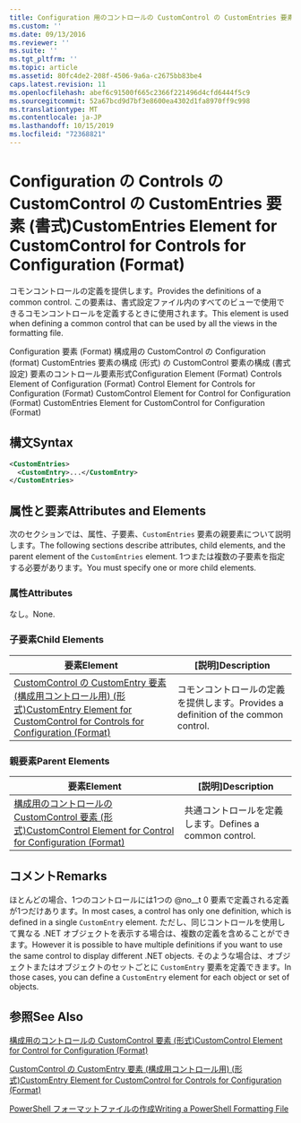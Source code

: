 ```yaml
---
title: Configuration 用のコントロールの CustomControl の CustomEntries 要素 (Format) |Microsoft Docs
ms.custom: ''
ms.date: 09/13/2016
ms.reviewer: ''
ms.suite: ''
ms.tgt_pltfrm: ''
ms.topic: article
ms.assetid: 80fc4de2-208f-4506-9a6a-c2675bb83be4
caps.latest.revision: 11
ms.openlocfilehash: abef6c91500f665c2366f221496d4cfd6444f5c9
ms.sourcegitcommit: 52a67bcd9d7bf3e8600ea4302d1fa8970ff9c998
ms.translationtype: MT
ms.contentlocale: ja-JP
ms.lasthandoff: 10/15/2019
ms.locfileid: "72368821"
---
```

# <a name="customentries-element-for-customcontrol-for-controls-for-configuration-format"></a><span data-ttu-id="43ed3-102">Configuration の Controls の CustomControl の CustomEntries 要素 (書式)</span><span class="sxs-lookup"><span data-stu-id="43ed3-102">CustomEntries Element for CustomControl for Controls for Configuration (Format)</span></span>

<span data-ttu-id="43ed3-103">コモンコントロールの定義を提供します。</span><span class="sxs-lookup"><span data-stu-id="43ed3-103">Provides the definitions of a common control.</span></span> <span data-ttu-id="43ed3-104">この要素は、書式設定ファイル内のすべてのビューで使用できるコモンコントロールを定義するときに使用されます。</span><span class="sxs-lookup"><span data-stu-id="43ed3-104">This element is used when defining a common control that can be used by all the views in the formatting file.</span></span>

<span data-ttu-id="43ed3-105">Configuration 要素 (Format) 構成用の CustomControl の Configuration (format) CustomEntries 要素の構成 (形式) の CustomControl 要素の構成 (書式設定) 要素のコントロール要素形式</span><span class="sxs-lookup"><span data-stu-id="43ed3-105">Configuration Element (Format) Controls Element of Configuration (Format) Control Element for Controls for Configuration (Format) CustomControl Element for Control for Configuration (Format) CustomEntries Element for CustomControl for Configuration (Format)</span></span>

## <a name="syntax"></a><span data-ttu-id="43ed3-106">構文</span><span class="sxs-lookup"><span data-stu-id="43ed3-106">Syntax</span></span>

```xml
<CustomEntries>
  <CustomEntry>...</CustomEntry>
</CustomEntries>

```

## <a name="attributes-and-elements"></a><span data-ttu-id="43ed3-107">属性と要素</span><span class="sxs-lookup"><span data-stu-id="43ed3-107">Attributes and Elements</span></span>

<span data-ttu-id="43ed3-108">次のセクションでは、属性、子要素、`CustomEntries` 要素の親要素について説明します。</span><span class="sxs-lookup"><span data-stu-id="43ed3-108">The following sections describe attributes, child elements, and the parent element of the `CustomEntries` element.</span></span> <span data-ttu-id="43ed3-109">1つまたは複数の子要素を指定する必要があります。</span><span class="sxs-lookup"><span data-stu-id="43ed3-109">You must specify one or more child elements.</span></span>

### <a name="attributes"></a><span data-ttu-id="43ed3-110">属性</span><span class="sxs-lookup"><span data-stu-id="43ed3-110">Attributes</span></span>

<span data-ttu-id="43ed3-111">なし。</span><span class="sxs-lookup"><span data-stu-id="43ed3-111">None.</span></span>

### <a name="child-elements"></a><span data-ttu-id="43ed3-112">子要素</span><span class="sxs-lookup"><span data-stu-id="43ed3-112">Child Elements</span></span>

|<span data-ttu-id="43ed3-113">要素</span><span class="sxs-lookup"><span data-stu-id="43ed3-113">Element</span></span>|<span data-ttu-id="43ed3-114">[説明]</span><span class="sxs-lookup"><span data-stu-id="43ed3-114">Description</span></span>|
|-------------|-----------------|
|[<span data-ttu-id="43ed3-115">CustomControl の CustomEntry 要素 (構成用コントロール用) (形式)</span><span class="sxs-lookup"><span data-stu-id="43ed3-115">CustomEntry Element for CustomControl for Controls for Configuration (Format)</span></span>](./customentry-element-for-customcontrol-for-controls-for-configuration-format.md)|<span data-ttu-id="43ed3-116">コモンコントロールの定義を提供します。</span><span class="sxs-lookup"><span data-stu-id="43ed3-116">Provides a definition of the common control.</span></span>|

### <a name="parent-elements"></a><span data-ttu-id="43ed3-117">親要素</span><span class="sxs-lookup"><span data-stu-id="43ed3-117">Parent Elements</span></span>

|<span data-ttu-id="43ed3-118">要素</span><span class="sxs-lookup"><span data-stu-id="43ed3-118">Element</span></span>|<span data-ttu-id="43ed3-119">[説明]</span><span class="sxs-lookup"><span data-stu-id="43ed3-119">Description</span></span>|
|-------------|-----------------|
|[<span data-ttu-id="43ed3-120">構成用のコントロールの CustomControl 要素 (形式)</span><span class="sxs-lookup"><span data-stu-id="43ed3-120">CustomControl Element for Control for Configuration (Format)</span></span>](./customcontrol-element-for-control-for-controls-for-configuration-format.md)|<span data-ttu-id="43ed3-121">共通コントロールを定義します。</span><span class="sxs-lookup"><span data-stu-id="43ed3-121">Defines a common control.</span></span>|

## <a name="remarks"></a><span data-ttu-id="43ed3-122">コメント</span><span class="sxs-lookup"><span data-stu-id="43ed3-122">Remarks</span></span>

<span data-ttu-id="43ed3-123">ほとんどの場合、1つのコントロールには1つの @no__t 0 要素で定義される定義が1つだけあります。</span><span class="sxs-lookup"><span data-stu-id="43ed3-123">In most cases, a control has only one definition, which is defined in a single `CustomEntry` element.</span></span> <span data-ttu-id="43ed3-124">ただし、同じコントロールを使用して異なる .NET オブジェクトを表示する場合は、複数の定義を含めることができます。</span><span class="sxs-lookup"><span data-stu-id="43ed3-124">However it is possible to have multiple definitions if you want to use the same control to display different .NET objects.</span></span> <span data-ttu-id="43ed3-125">そのような場合は、オブジェクトまたはオブジェクトのセットごとに `CustomEntry` 要素を定義できます。</span><span class="sxs-lookup"><span data-stu-id="43ed3-125">In those cases, you can define a `CustomEntry` element for each object or set of objects.</span></span>

## <a name="see-also"></a><span data-ttu-id="43ed3-126">参照</span><span class="sxs-lookup"><span data-stu-id="43ed3-126">See Also</span></span>

[<span data-ttu-id="43ed3-127">構成用のコントロールの CustomControl 要素 (形式)</span><span class="sxs-lookup"><span data-stu-id="43ed3-127">CustomControl Element for Control for Configuration (Format)</span></span>](./customcontrol-element-for-control-for-controls-for-configuration-format.md)

[<span data-ttu-id="43ed3-128">CustomControl の CustomEntry 要素 (構成用コントロール用) (形式)</span><span class="sxs-lookup"><span data-stu-id="43ed3-128">CustomEntry Element for CustomControl for Controls for Configuration (Format)</span></span>](./customentry-element-for-customcontrol-for-controls-for-configuration-format.md)

[<span data-ttu-id="43ed3-129">PowerShell フォーマットファイルの作成</span><span class="sxs-lookup"><span data-stu-id="43ed3-129">Writing a PowerShell Formatting File</span></span>](./writing-a-powershell-formatting-file.md)
